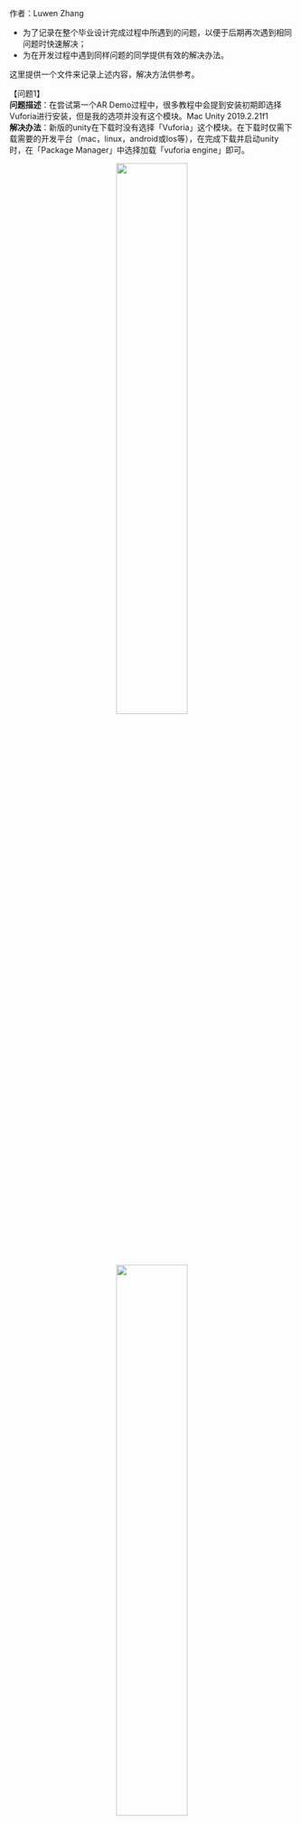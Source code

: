 作者：Luwen Zhang  
- 为了记录在整个毕业设计完成过程中所遇到的问题，以便于后期再次遇到相同问题时快速解决；
- 为在开发过程中遇到同样问题的同学提供有效的解决办法。
    
这里提供一个文件来记录上述内容，解决方法供参考。    

【问题1】  
**问题描述**：在尝试第一个AR Demo过程中，很多教程中会提到安装初期即选择Vuforia进行安装，但是我的选项并没有这个模块。Mac Unity 2019.2.21f1    
**解决办法**：新版的unity在下载时没有选择「Vuforia」这个模块。在下载时仅需下载需要的开发平台（mac，linux，android或Ios等），在完成下载并启动unity时，在「Package Manager」中选择加载「vuforia engine」即可。    

<div align=center><img src="https://i.loli.net/2020/03/06/nRAIDuXgdOJVyH9.jpg" width="50%" height="50%"/></div>     
<div align=center><img src="https://i.loli.net/2020/03/06/gs4qfyxKEB3kYz8.jpg" width="50%" height="50%"/></div>     
【问题2】  
**问题描述**：网上或是参考书中的内容在进行Vuforia完成第一个AR demo时都有提及到关于「XR setting」的修改(例如[Unity+Vuforia AR入门](https://www.jianshu.com/p/2fc8c986d57d))，然而在我自己开发的过程中都没有找到这些设定修改的位置。    

<div align=center><img src="https://i.loli.net/2020/03/06/O4BJLnR8tVhCrGH.jpg" width="50%" height="50%"/></div>     

**解决办法**：在学习了相关教程后,思考认为可能是当前unity 版本过新。曾经出现的问题已经都修复好，现在无需进行此类冗杂的操作，也可能是mac端无需进行这些操作。       
在跳过了各类教程中这部分的步骤后，直接进行接下来的操作（如建立AR Camera，导入ImageTarget等），再运行程序，发现并未报错。   


【问题3】  
**问题描述**：学习过程中了解到Vuforia主要使用各种「识别」的方式来实现AR效果，然而本毕业设计并不涉及到图像识别。  

**解决办法**：在b站[ARKit入门](https://www.bilibili.com/video/av77532231)，Youtube等浏览了很多的相关学习视频。vuforia更适合于识图展示模型，ARKit无需图像识别，可以直接在当前屏幕上显示模型并对其进行处理，更适合于本毕业设计这种家居测量与模型演示的功能[HouseAR-基于ARKit的增强现实应用](https://www.bilibili.com/video/av36920062)。  
尽管已经花费了一些时间学习了Vuforia，但是为了提高本应用的适用性以及可开发性，决定更换使用ARKit以完成后续的工作。  

【问题4】  对于本问题出现的原因我尚未了解，以下解决办法仅针对我的问题。   
**问题描述**：在将本地文件使用git提交到远程仓库，以及初始化git时遇到了一些问题。 在生成ssh，复制ssh，关联仓库，登陆 git@github.com 账号后都没有问题，在进行push文件时，会出现git push 时出现「Connection closed by remote host」或「Connection reset by peer」。  
**解决办法**：
- 关于「Connection closed by remote host」的问题，很多网友解释可能是[路由器的影响](https://segmentfault.com/q/1010000006743721/a-1020000006743912)，对于这一部分其实我不是非常理解。但是对于部分回答中提到的「全局代理」等，考虑到我的电脑没有任何路由器加速设备，若是网络有影响或被拦截的话仅可能是SSR的影响。    
- 此外，部分遇到同样问题的网友解释为是网络权限限制，开启公司VPN，调整为公司内网即可。  
- 最直接的解决办法是：在使用push上传代码时，关闭ssr；对于内网等问题，在关闭ssr之后，开启了GlobalProtect(BUPT VPN)。  
- [Connection closed by remote host的网络劫持问题](https://blog.csdn.net/solo_ws/article/details/52484388)，按照其中的方法，[mac修改host](https://www.jianshu.com/p/fa41e05fe2d3)在host中加入GitHub的IP。  
~~~ 
1.# 进入终端   
sudo vi /etc/hosts  
2.# 输入 password
3.# 进入hosts，按“i”，进入编辑模式，添加host
192.30.253.112 github.com
4.#control+c 退出编辑模式
5.#输入 :wq ，保存退出#
~~~  
全部完成上述步骤后，即可成功完成了从git上pull代码以及push代码到仓库上。  

【问题5】   
**问题描述**：在转换为使用ARKit开发之后，使用苹果生态原生开发平台进行开发。在使用XCode的ARKit，并且将在模拟器上运行完成的代码运行到真机(IPad Pro)上时，遇到了以下问题。  
1. This device ... is running iOS 13.3 (17C54)， which may not be supported by this version of Xcode...[问题及解决参考](https://www.jianshu.com/p/49784194c913)      
2. 「device is busy：preparing debugger support for iPhone」    
3. 「Development cannot be enabled while your device is locked.」    
4.  [iOS真机调试问题](https://www.jianshu.com/p/99c441070b22)「The maximum number of apps for free development profiles has been reached.」  

**解决办法**：  
1. 在https://github.com/iGhibli/iOS-DeviceSupport 找到对应版本的支持文件放到` /Applications/Xcode.app/Contents/Developer/Platforms/iPhoneOS.platform/DeviceSupport `目录下。    
2. 等待。或者重启XCode，并且在IPad上删除对应的apk，再次构建项目。    
3. 原因是电脑与Ipad尚未互相信任，在将Ipad连接到Mac时都需要选择「信任本台设备」。此外，在Ipad端，进入`设置->通用->设备管理->开发者app->进入对应的app`进行验证，完成验证后即可正常运行。    
4. 苹果的免费App ID只能运行2个应用程序，连接iPad 打开`Xcode->Window->Devices`，删除非本次运行的程序或者在iPad直接卸载应用也可。  

【问题6】    
**问题描述**：在完成平面检测代码的过程中发现缺失PlaneNode这一个类的内容，尚未找到对应文件。      
**解决办法**：因为在参考书籍的后面的学习中都会接着前面的开发继续，在解决了这一个问题之后才可以进行后续的问题。否则暂时使用其他的方式进行同样功能的实现，尚不了解会对未来的开发造成什么影响。      
对于平面检测，在网上找了其他教程同样实现了该功能。在部分代码中找到了类似作用的文件，如Plane类等。    
在不断的寻找中，在CodeForge上找到了一个比较接近的文件[提供了PlaneNode.h的工程](http://www.codeforge.cn/article/522070)。阅读了其工程内对应的ViewController.m文件，发现对于「添加锚点」这一实现方式基本一致。将该文件添加至我自己原有的代码包中，成功运行并获得预期效果。    
